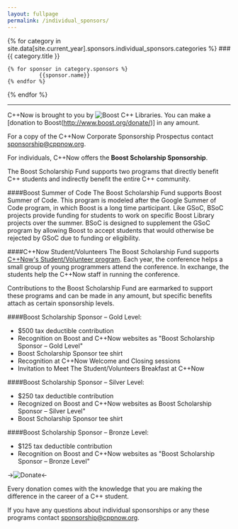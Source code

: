 ```yaml
---
layout: fullpage
permalink: /individual_sponsors/
---
```


  {% for category in site.data[site.current_year].sponsors.individual_sponsors.categories %}
###{{ category.title }}
    
    {% for sponsor in category.sponsors %}
              {{sponsor.name}}
    {% endfor %}

  {% endfor %}
    

* * *

C++Now is brought to you by ![Boost C++ Libraries]({{site.baseurl}}/images/room_share.jpg). You can make a [donation to Boost(http://www.boost.org/donate/)] in any amount.

For a copy of the C++Now Corporate Sponsorship Prospectus contact [sponsorship@cppnow.org](mailto:sponsorship@cppnow.org?Subject=C++Now%20Sponsorship).

For individuals, C++Now offers the **Boost Scholarship Sponsorship**.

The Boost Scholarship Fund supports two programs that directly benefit C++ students and indirectly benefit the entire C++ community.

####Boost Summer of Code
The Boost Scholarship Fund supports Boost Summer of Code. This program is modeled after the Google Summer of Code program, in which Boost is a long time participant. Like GSoC, BSoC projects provide funding for students to work on specific Boost Library projects over the summer. BSoC is designed to supplement the GSoC program by allowing Boost to accept students that would otherwise be rejected by GSoC due to funding or eligibility.


####C++Now Student/Volunteers
The Boost Scholarship Fund supports [C++Now's Student/Volunteer program]({{site.baseurl}}/student_volunteer_program/). Each year, the conference helps a small group of young programmers attend the conference. In exchange, the students help the C++Now staff in running the conference.

Contributions to the Boost Scholarship Fund are earmarked to support these programs and can be made in any amount, but specific benefits attach as certain sponsorship levels.

####Boost Scholarship Sponsor – Gold Level:
* $500 tax deductible contribution 
* Recognition on Boost and C++Now websites as "Boost Scholarship Sponsor – Gold Level"
* Boost Scholarship Sponsor tee shirt 
* Recognition at C++Now Welcome and Closing sessions 
* Invitation to Meet The Student/Volunteers Breakfast at C++Now

####Boost Scholarship Sponsor – Silver Level:
* $250 tax deductible contribution
* Recognized on Boost and C++Now websites as Boost Scholarship Sponsor – Silver Level" 
* Boost Scholarship Sponsor tee shirt

####Boost Scholarship Sponsor – Bronze Level:
* $125 tax deductible contribution
* Recognition on Boost and C++Now websites as "Boost Scholarship Sponsor – Bronze Level"

->![Donate](https://www.paypalobjects.com/en_US/i/btn/btn_donateCC_LG.gif)<-

Every donation comes with the knowledge that you are making the difference in the career of a C++ student.

If you have any questions about individual sponsorships or any these programs contact [sponsorship@cppnow.org](mailto:sponsorship@cppnow.org?Subject=C++Now%20Sponsorship).

